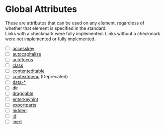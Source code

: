 # Global Attributes

These are attributes that can be used on any element, regardless of whether that element is specified in the standard.<br>
Links with a checkmark were fully implemented. Links without a checkmark were not implemented or fully implemented.

- [ ] [accesskey](attr.accesskey.md)
- [ ] [autocapitalize](attr.autocapitalize.md)
- [ ] [autofocus](attr.autofocus.md)
- [ ] [class](attr.class.md)
- [ ] [contenteditable](attr.contenteditable.md)
- [ ] [contextmenu](attr.contextmenu.md) (Deprecated)
- [ ] [data-*](attr.data-*.md)
- [ ] [dir](attr.dir.md)
- [ ] [draggable](attr.draggable.md)
- [ ] [enterkeyhint](attr.enterkeyhint.md)
- [ ] [exportparts](attr.exportparts.md)
- [ ] [hidden](attr.hidden.md)
- [ ] [id](attr.id.md)
- [ ] [inert](attr.inert.md)